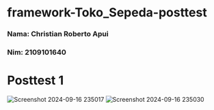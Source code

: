 # framework-Toko_Sepeda-posttest
### Nama: Christian Roberto Apui
### Nim: 2109101640
# Posttest 1
![Screenshot 2024-09-16 235017](https://github.com/user-attachments/assets/ce8322ab-8283-4ef7-bbc9-132693710ff2)
![Screenshot 2024-09-16 235030](https://github.com/user-attachments/assets/9f9ad199-7a5d-4808-bd5b-b5ab6030fe6f)
